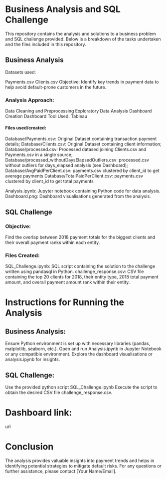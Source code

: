 # Business Analysis and SQL Challenge
This repository contains the analysis and solutions to a business problem and SQL challenge provided. Below is a breakdown of the tasks undertaken and the files included in this repository.

## Business Analysis
Datasets used:

Payments.csv
Clients.csv
Objective:
Identify key trends in payment data to help avoid default-prone customers in the future.

### Analysis Approach:

Data Cleaning and Preprocessing
Exploratory Data Analysis
Dashboard Creation
Dashboard Tool Used:
Tableau

#### Files used/created:

Database/Payments.csv: Original Dataset containing transaction payment details;
Database/Clients.csv: Original Dataset containing client information;
Database/processed.csv: Processed datased joining Clients.csv and Payments.csv in a single source;
Database/processed_withoutDaysElapsedOutliers.csv: processed.csv without outliers for days_elapsed analysis (see Dashboard);
Database/AvgPaidPerClient.csv: payments.csv clustered by client_id to get average payments
Database/TotalPaidPerClient.csv: payments.csv clustered by client_id to get total payments


Analysis.ipynb: Jupyter notebook containing Python code for data analysis.
Dashboard.png: Dashboard visualisations generated from the analysis.


## SQL Challenge
### Objective:
Find the overlap between 2018 payment totals for the biggest clients and their overall payment ranks within each entity.

### Files Created:

SQL_Challenge.ipynb: SQL script containing the solution to the challenge written using pandasql in Python.
challenge_response.csv: CSV file containing the top 20 clients for 2018, their entity type, 2018 total payment amount, and overall payment amount rank within their entity.

# Instructions for Running the Analysis
## Business Analysis:

Ensure Python environment is set up with necessary libraries (pandas, matplotlib, seaborn, etc.).
Open and run Analysis.ipynb in Jupyter Notebook or any compatible environment.
Explore the dashboard visualisations or analysis.ipynb for insights.

## SQL Challenge:

Use the provided python script SQL_Challenge.ipynb
Execute the script to obtain the desired CSV file challenge_response.csv.

# Dashboard link:

url

# Conclusion
The analysis provides valuable insights into payment trends and helps in identifying potential strategies to mitigate default risks. For any questions or further assistance, please contact [Your Name/Email].
